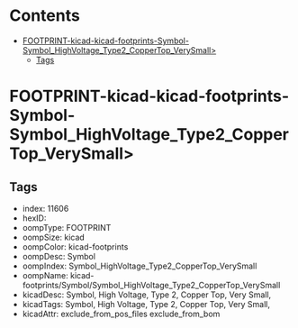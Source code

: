 



Contents
========

* [FOOTPRINT-kicad-kicad-footprints-Symbol-Symbol_HighVoltage_Type2_CopperTop_VerySmall>](#footprint-kicad-kicad-footprints-symbol-symbol_highvoltage_type2_coppertop_verysmall)
	* [Tags](#tags)

# FOOTPRINT-kicad-kicad-footprints-Symbol-Symbol_HighVoltage_Type2_CopperTop_VerySmall>

## Tags

- index: 11606
- hexID: 
- oompType: FOOTPRINT
- oompSize: kicad
- oompColor: kicad-footprints
- oompDesc: Symbol
- oompIndex: Symbol_HighVoltage_Type2_CopperTop_VerySmall
- oompName: kicad-footprints/Symbol/Symbol_HighVoltage_Type2_CopperTop_VerySmall
- kicadDesc: Symbol, High Voltage, Type 2, Copper Top, Very Small,
- kicadTags: Symbol, High Voltage, Type 2, Copper Top, Very Small,
- kicadAttr: exclude_from_pos_files exclude_from_bom

